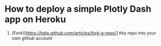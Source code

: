 # How to deploy a simple Plotly Dash app on Heroku

1. (Fork)[https://help.github.com/articles/fork-a-repo/] this repo into your own github account
